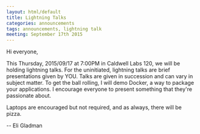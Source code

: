```yaml
---
layout: html/default
title: Lightning Talks
categories: announcements
tags: announcements, lightning talk
meeting: September 17th 2015
---
```


Hi everyone,

This Thursday, 2015/09/17 at 7:00PM in Caldwell Labs 120, we will be holding lightning talks. For the uninitiated, lightning talks are brief presentations given by YOU. Talks are given in succession and can vary in subject matter. To get the ball rolling, I will demo Docker, a way to package your applications. I encourage everyone to present something that they're passionate about.

Laptops are encouraged but not required, and as always, there will be pizza.

  -- Eli Gladman
